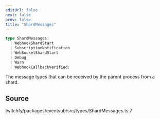 ```yaml
---
editUrl: false
next: false
prev: false
title: "ShardMessages"
---
```


```ts
type ShardMessages: 
  | WebhookShardStart
  | SubscriptionNotification
  | WebSocketShardStart
  | Debug
  | Warn
  | WebhookCallbackVerified;
```

The message types that can be received by the parent process from a shard.

## Source

twitchfy/packages/eventsub/src/types/ShardMessages.ts:7
